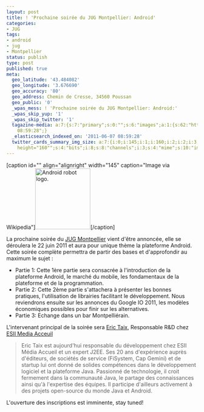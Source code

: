 ```yaml
---
layout: post
title: ! 'Prochaine soirée du JUG Montpellier: Android'
categories:
- JUG
tags:
- android
- jug
- Montpellier
status: publish
type: post
published: true
meta:
  geo_latitude: '43.484082'
  geo_longitude: '3.676690'
  geo_accuracy: '80'
  geo_address: Chemin de Cresse, 34560 Poussan
  geo_public: '0'
  _wpas_mess: ! 'Prochaine soirée du JUG Montpellier: Android:'
  _wpas_skip_yup: '1'
  _wpas_skip_twitter: '1'
  tagazine-media: a:7:{s:7:"primary";s:0:"";s:6:"images";a:1:{s:62:"http://upload.wikimedia.org/wikipedia/en/a/a5/Android-logo.jpg";a:6:{s:8:"file_url";s:62:"http://upload.wikimedia.org/wikipedia/en/a/a5/Android-logo.jpg";s:5:"width";s:3:"145";s:6:"height";s:3:"160";s:4:"type";s:5:"image";s:4:"area";s:5:"23200";s:9:"file_path";s:0:"";}}s:6:"videos";a:0:{}s:11:"image_count";s:1:"1";s:6:"author";s:7:"3303881";s:7:"blog_id";s:7:"3069558";s:9:"mod_stamp";s:19:"2011-06-07
    08:59:28";}
  _elasticsearch_indexed_on: '2011-06-07 08:59:28'
  twitter_cards_summary_img_size: a:7:{i:0;i:145;i:1;i:160;i:2;i:2;i:3;s:24:"width="145"
    height="160"";s:4:"bits";i:8;s:8:"channels";i:3;s:4:"mime";s:10:"image/jpeg";}
---
```

<div class="zemanta-img">

[caption id="" align="alignright" width="145" caption="Image via Wikipedia"]<a href="http://en.wikipedia.org/wiki/File:Android-logo.jpg"><img title="Android robot logo." src="http://upload.wikimedia.org/wikipedia/en/a/a5/Android-logo.jpg" alt="Android robot logo." width="145" height="160" /></a>[/caption]

</div>
La prochaine soirée du <a href="http://www.jug-montpellier.org/" target="_blank">JUG Montpellier</a> vient d'être annoncée, elle se déroulera le 22 juin 2011 et aura pour unique thème la plateforme Android. Cette soirée complète permettra de partir des bases et d'approfondir au maximum le sujet :
<ul>
	<li>Partie 1: Cette 1ère partie sera consacrée à l'introduction de la plateforme Android, le marché du mobile, les fondamentaux de la plateforme et de la programmation.</li>
	<li>Partie 2: Cette 2ème partie s'attachera à présenter les bonnes pratiques, l'utilisation de librairies facilitant le développement. Nous reviendrons ensuite sur les annonces du Google IO 2011, les modèles économiques possibles pour finir sur les alternatives.</li>
	<li>Partie 3: Echange dans un bar Montpelliérain.</li>
</ul>
L'intervenant principal de la soirée sera <a href="http://github.com/eric-taix" target="_blank">Eric Taix</a>, Responsable R&amp;D chez <a href="http://www.esii.com/FR/" target="_blank">ESII Media Acceuil</a>
<blockquote>Eric Taix est aujourd'hui responsable du développement chez ESII Média Accueil et un expert J2EE. Ses 20 ans d'expérience auprès d'éditeurs, de sociétés de service (FiSystem, Cap Gemini) et de startup lui ont donné de solides compétences dans le développement logiciel et la plateforme Java. Passionné de technologie, il croit fermement dans la communauté Java, le partage des connaissances ainsi qu'à l'expertise des équipes. Il participe d'ailleurs activement à des projets open-source du monde Java et Android.</blockquote>
L'ouverture des inscriptions est imminente, stay tuned!

